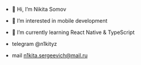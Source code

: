 - 👋 Hi, I’m Nikita Somov
- 👀 I’m interested in mobile development
- 🌱 I’m currently learning React Native & TypeScript

- telegram @n1kityz
- mail n1kita.sergeevich@mail.ru

<!---
NikSomov/NikSomov is a ✨ special ✨ repository because its `README.md` (this file) appears on your GitHub profile.
You can click the Preview link to take a look at your changes.
--->
